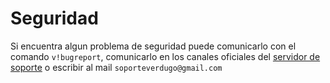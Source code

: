 # Seguridad
Si encuentra algun problema de seguridad puede comunicarlo con el comando `v!bugreport`, comunicarlo en los canales oficiales del <a href=”https://discord.gg/ejCnd7D”>servidor de soporte</a> o escribir al mail `soporteverdugo@gmail.com`